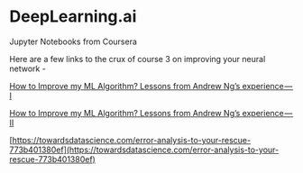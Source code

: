 # DeepLearning.ai
Jupyter Notebooks from Coursera 


Here are a few links to the crux of course 3 on improving your neural network -

[How to Improve my ML Algorithm? Lessons from Andrew Ng’s experience — I](https://towardsdatascience.com/how-to-improve-my-ml-algorithm-lessons-from-andrew-ngs-experience-i-551ca1a32634)

[How to Improve my ML Algorithm? Lessons from Andrew Ng’s experience — II](https://towardsdatascience.com/how-to-improve-my-ml-algorithm-lessons-from-andrew-ngs-experience-ii-f66926926f88)

[https://towardsdatascience.com/error-analysis-to-your-rescue-773b401380ef](https://towardsdatascience.com/error-analysis-to-your-rescue-773b401380ef)
